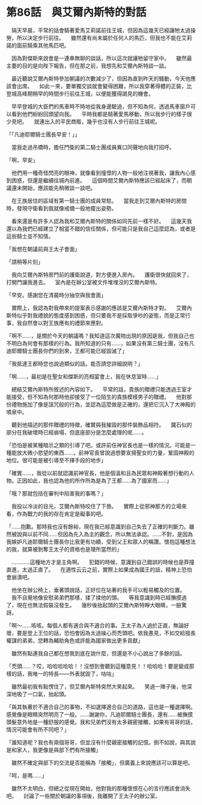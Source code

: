 # 第86話　與艾爾內斯特的對話

　隔天早晨，平常的話會騎著愛馬艾莉諾前往王城，但因為這幾天已經讓牠太過操勞，所以決定步行前往。
　雖然還有尚未屬於任何人的馬匹，但我也不能在艾莉諾的面前騎乘其他馬匹吧。

　因為對傑斯來說會是一連串無聊的談話，所以這次就讓牠留守家中。
　雖然最主要的目的是向陛下報告，但在那之前，我想先和艾爾內斯特談一談。

　最近聽說艾爾內斯特參加朝議的次數減少了，但因為直到昨天的騷動，今天他應該會出席。
　如此一來，要單獨交談就會變得困難，所以我穿著得體的正裝，比登城高峰期稍早的時間步行前往王城，以便能獲得謁見的機會。

　早早登城的大臣們的馬車時不時地從我身邊駛過，但不知為何，透過馬車窗戶可以看到他們紛紛回頭望向我。
　平時我都是騎著愛馬移動，所以我步行的樣子很少見吧。
　就連出入的平民商販，幾乎也沒有人步行前往王城呢。

「「凡迪耶爾騎士團長早安！」」

　當我走過吊橋時，擔任門衛的第二騎士團成員異口同聲地向我打招呼。

「啊，早安」

　他們用一種奇怪閃亮的眼神，就像看到憧憬的人物一般地注視著我，讓我內心感到困惑，但還是繼續往城內前進。
　這個時間艾爾內斯特應該已經起床了，而朝議還未開始，應該能先稍微談一談吧。

　在王族居住的區域有第一騎士團的成員常駐。
　當我走到艾爾內斯特的房間時，發現守衛看到我就像戒備一般地擺出姿勢。

　看來還是有許多人認為我和艾爾內斯特的關係如同先前一樣不好。
　這幾天我還以為我們已經建立了相當不錯的信任關係，但可能只是我自己這麼認為，或者是這些騎士並不知情。

「我想在朝議前與王太子會面」

「請稍等片刻」

　我向艾爾內斯特房門前的護衛說道，對方便進入房內。
　護衛很快就回來了，打開門讓我進去。
　室內是在辦公室被文件堆埋沒的艾爾內斯特。

「早安。感謝您在清晨時分抽空與我會面」

　實際上，我認為對我帶來的提案表示感謝的應該是艾爾內斯特才對。
　艾爾內斯特似乎對我禮貌的態度感到困惑，但只要我不是採取爭吵的姿態，而是正常行事，我自然會以對王族應有的禮節來應對。

「啊不……，是關於今天的朝議嗎？我知道這次魔物出現的原因是我，但我自己也不明白為何會有那樣的行為。我所知道的只有……，如果沒有第三騎士團，沒有凡迪耶爾騎士團長你們的到來，王都可能已經毀滅了」

「我抵達王都時您也說過類似的話。能否請您詳細說明？」

「啊……，最初是在聖女和傑斯的亮相宴會上，我在休息室時……」

　總結艾爾內斯特所敘述的內容如下。
　平常的話，貴族的贈禮只能透過王室才能接受，但不知為何那時他卻接受了一位陌生的貴族模樣男子的贈禮。
　他對那份禮物施加了像是詛咒般的行為，並認為這麼做是正確的，還把它沉入了大神殿的噴泉中。

　聽到他描述的那件贈禮的特徵，確實與我摧毀的那件裝飾品相符。
　魔石似的部分在我破壞時已經崩塌，但底座部分是怎麼處理的呢……。

「恐怕是被某種暗示之類的引導了吧。或許前任神官長也是一樣的情況。可能是一種能放大微小慾望的東西……，前神官長曾說過想要宣揚聖女的力量，鞏固神殿的地位。很可能是被引導至不擇手段的地步」

「確實……，我從以前就認識前神官長，他是個溫和且為民眾和神殿著想行動的人物。正因如此，我也認為他的所作所為是為了王都……為了國家而……」

「哦？那就包括在審判中陷害我的事嗎？」

　我投以冷淡的目光，艾爾內斯特咬住了下唇。
　實際上從邪神那方的立場來看，作為戰力的我的存在肯定是礙事的吧。

「……抱歉。那時我也沒有餘裕，現在我已經意識到自己失去了正確的判斷力。雖然被說與以前不同……但因為先入為主的觀念，所以無法承認。……不對，是因為我嫉妒凡迪耶爾騎士團長你比我更有功績，受到父王和眾人的稱讚。懷抱這種想法的我，就算被剝奪王太子的資格也是理所當然的」

　…………這種地方才是主角啊。
　犯錯的時候，意識到自己錯誤的時候也是莽撞直進，太過正直了。
　在適性云云之前，實際上如果成為國王的話，精神上恐怕會崩潰吧。

　他坐在辦公椅上，垂著頭說話，正好位在站著的我手可以輕易觸及的位置。
　我不自覺地像安慰弟弟們那樣，揉了揉他的頭。
　等我意識到時已經撫摸過了，現在也無法假裝沒發生。
　幾秒後抬起頭的艾爾內斯特睜大眼睛，一臉驚訝。

「啊～……咳咳。每個人都有適合與不適合的事。王太子為人過於正直，無論好壞，要是登上王位的話，恐怕會因為太過操心而禿頭吧。依我愚見，不如交給擅長權謀的弟弟，您轉為輔助角色或許能為國家做出更多貢獻」

　雖然有點連我自己都在想我到底在說什麼，但還是不小心說出了多餘的話。

「禿頭……？哎，哈哈哈哈哈！！沒想到會聽到這種意見！！哈哈哈！要是變成那樣的話，我唯一的特長——外表就毀了，咕咕」

　雖然最初我有點愣住了，但艾爾內斯特突然大笑起來。
　笑過一陣子後，他深深地吸了一口氣，抬起頭。

「與其執著於不適合自己的事物，不如選擇適合自己的道路，這也是一種選擇啊。感覺像是眼睛突然明亮了一般。……謝謝你，凡迪耶爾騎士團長，還有……被撫摸頭髮意外地是一種舒服的感覺。我和兄弟們沒有太多親密接觸，如果有哥哥的話，情況可能會有所不同吧？」

「誰知道呢？我也有兩個哥哥，但並沒有什麼親密接觸的記憶。倒不如說，與其說是和家人，我更像是與部下們有所接觸」

　雖然不確定與部下的交流是否能稱為「接觸」，但廣義上來說應該可以算是吧。

「呵，是嗎……」

　雖然不太明白，但總之從現在開始，他對我的那種懷恨在心的言行應該會消失吧。
　討論了一些關於朝議的事項後，我離開了王太子的辦公室。